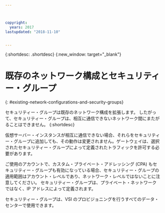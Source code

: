 ```yaml
---



copyright:
  years: 2017
lastupdated: "2018-11-10"


---
```


{:shortdesc: .shortdesc}
{:new_window: target="_blank"}

# 既存のネットワーク構成とセキュリティー・グループ
{: #existing-network-configurations-and-security-groups}

セキュリティー・グループは既存のネットワーク構成を拡張します。 したがって、セキュリティー・グループは、相互に通信できないネットワーク間にまたがることはできません。 
{:shortdesc}

仮想サーバー・インスタンスが相互に通信できない場合、それらをセキュリティー・グループに追加しても、その動作は変更されません。ゲートウェイは、選択されたセキュリティー・グループによって定義されたトラフィックを許可する必要があります。

ご使用のアカウントで、カスタム・プライベート・アドレッシング (CPA) もセキュリティー・グループも有効になっている場合、セキュリティー・グループの適用範囲はアカウント・レベルであり、ネットワーク・レベルではないことに注意してください。 セキュリティー・グループは、プライベート・ネットワークではなく、IP アドレスによって定義されます。

セキュリティー・グループは、VSI のプロビジョニングを行うすべてのデータ・センターで使用できます。
